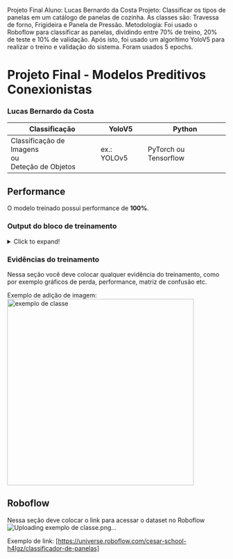 Projeto Final
Aluno: Lucas Bernardo da Costa
Projeto: Classificar os tipos de panelas em um catálogo de panelas de cozinha. As classes são: Travessa de forno, Frigideira e Panela de Pressão.
Metodologia: Foi usado o Roboflow para classificar as panelas, dividindo entre 70% de treino, 20% de teste e 10% de validação. 
Após isto, foi usado um algorítimo YoloV5 para realizar o treino e validação do sistema. Foram usados 5 epochs.
# Projeto Final - Modelos Preditivos Conexionistas

### Lucas Bernardo da Costa

|**Classificação**|**YoloV5**|**Python**|
|--|--|--|
|Classificação de Imagens<br>ou<br>Deteção de Objetos|ex.: YOLOv5|PyTorch ou Tensorflow|

## Performance

O modelo treinado possui performance de **100%**.

### Output do bloco de treinamento

<details>
  <summary>Click to expand!</summary>
  
  ```text
     test_loss    top1_acc    top5_acc
       1/5        0G        1.15        1.08       0.474           1: 100% 7/7 [00:19<00:00,  2.84s/it]
       2/5        0G        1.06        1.06       0.474           1: 100% 7/7 [00:16<00:00,  2.41s/it]
       3/5        0G        1.01        1.07       0.474           1: 100% 7/7 [00:17<00:00,  2.56s/it]
       4/5        0G       0.982         1.1       0.474           1: 100% 7/7 [00:19<00:00,  2.73s/it]
       5/5        0G       0.936        1.06       0.474           1: 100% 7/7 [00:17<00:00,  2.51s/it]
  ```
</details>

### Evidências do treinamento

Nessa seção você deve colocar qualquer evidência do treinamento, como por exemplo gráficos de perda, performance, matriz de confusão etc.

Exemplo de adição de imagem:
<img width="430" alt="exemplo de classe" src="https://github.com/zlucasbernardo/Panela-velha-que-faz-Programa-o-boa/assets/147263402/44fa92e7-79a1-4f27-8a85-2f906838a24b">


## Roboflow

Nessa seção deve colocar o link para acessar o dataset no Roboflow
![Uploading exemplo de classe.png…]()

Exemplo de link: [https://universe.roboflow.com/cesar-school-h4lgz/classificador-de-panelas]
